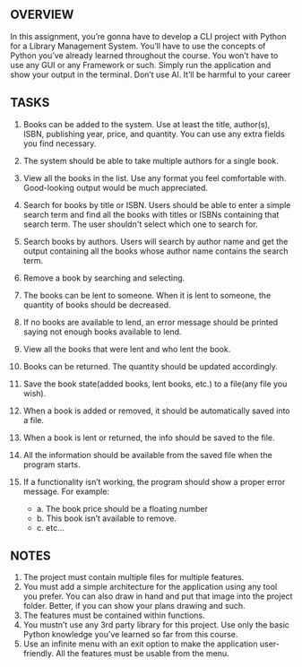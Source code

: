 ## OVERVIEW
In this assignment, you’re gonna have to develop a CLI project with Python for a Library Management System. You’ll have to use the concepts of Python you’ve already learned throughout the course. You won’t have to use any GUI or any Framework or such. Simply run the application and show your output in the terminal. Don’t use AI. It’ll be harmful to your career


## TASKS
1. Books can be added to the system. Use at least the title, author(s), ISBN, publishing year,
price, and quantity. You can use any extra fields you find necessary.
2. The system should be able to take multiple authors for a single book.
3. View all the books in the list. Use any format you feel comfortable with. Good-looking
output would be much appreciated.
4. Search for books by title or ISBN. Users should be able to enter a simple search term and
find all the books with titles or ISBNs containing that search term. The user shouldn't
select which one to search for.
5. Search books by authors. Users will search by author name and get the output containing
all the books whose author name contains the search term.
6. Remove a book by searching and selecting.
7. The books can be lent to someone. When it is lent to someone, the quantity of books
should be decreased.
8. If no books are available to lend, an error message should be printed saying not enough
books available to lend.
9. View all the books that were lent and who lent the book.
10. Books can be returned. The quantity should be updated accordingly.
11. Save the book state(added books, lent books, etc.) to a file(any file you wish).
12. When a book is added or removed, it should be automatically saved into a file.
13. When a book is lent or returned, the info should be saved to the file.
14. All the information should be available from the saved file when the program starts.


15. If a functionality isn’t working, the program should show a proper error message. For example:
    - a. The book price should be a floating number
    - b. This book isn’t available to remove.
    - c. etc…


## NOTES
1. The project must contain multiple files for multiple features.
2. You must add a simple architecture for the application using any tool you prefer. You can
also draw in hand and put that image into the project folder. Better, if you can show your
plans drawing and such.
3. The features must be contained within functions.
4. You mustn’t use any 3rd party library for this project. Use only the basic Python
knowledge you’ve learned so far from this course.
5. Use an infinite menu with an exit option to make the application user-friendly. All the
features must be usable from the menu.